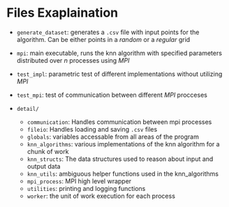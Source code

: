 # Files Exaplaination

- `generate_dataset`: generates a `.csv` file with input points for the algorithm. Can be either points in a *random* or a *regular* grid
- `mpi`: main executable, runs the knn algorithm with specified parameters distributed over *n* processes using _MPI_
- `test_impl`: parametric test of different implementations without utilizing _MPI_
- `test_mpi`: test of communication between different _MPI_ procceses


- `detail/`
    - `communication`: Handles communication between mpi processes
    - `fileio`: Handles loading and saving `.csv` files
    - `globals`: variables accessable from all areas of the program
    - `knn_algorithms`: various implementations of the knn algorithm for a chunk of work
    - `knn_structs`: The data structures used to reason about input and output data
    - `knn_utils`: ambiguous helper functions used in the knn_algorithms
    - `mpi_process`: MPI high level wrapper
    - `utilities`: printing and logging functions
    - `worker`: the unit of work execution for each process